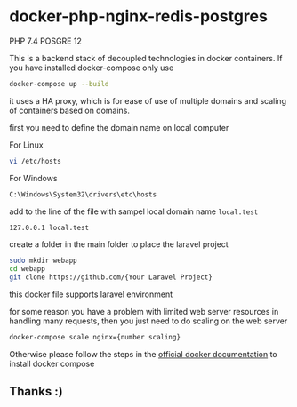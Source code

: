 # docker-php-nginx-redis-postgres

PHP 7.4
POSGRE 12

This is a backend stack of decoupled technologies in docker containers.
If you have installed docker-compose only use

```bash
docker-compose up --build
```
it uses a HA proxy, which is for ease of use of multiple domains and scaling of containers based on domains.

first you need to define the domain name on local computer

For Linux

```bash
vi /etc/hosts
```

For Windows
```bash
C:\Windows\System32\drivers\etc\hosts
```

add to the line of the file with sampel local domain name `local.test`

```bash
127.0.0.1 local.test
```

create a folder in the main folder to place the laravel project

```bash
sudo mkdir webapp
cd webapp
git clone https://github.com/{Your Laravel Project}
```

this docker file supports laravel environment

for some reason you have a problem with limited web server resources in handling many requests, then you just need to do scaling on the web server

```bash
docker-compose scale nginx={number scaling}
```

Otherwise please follow the steps in the [official docker documentation](https://docs.docker.com/install/linux/docker-ce/debian/) to install docker compose

## Thanks :)
